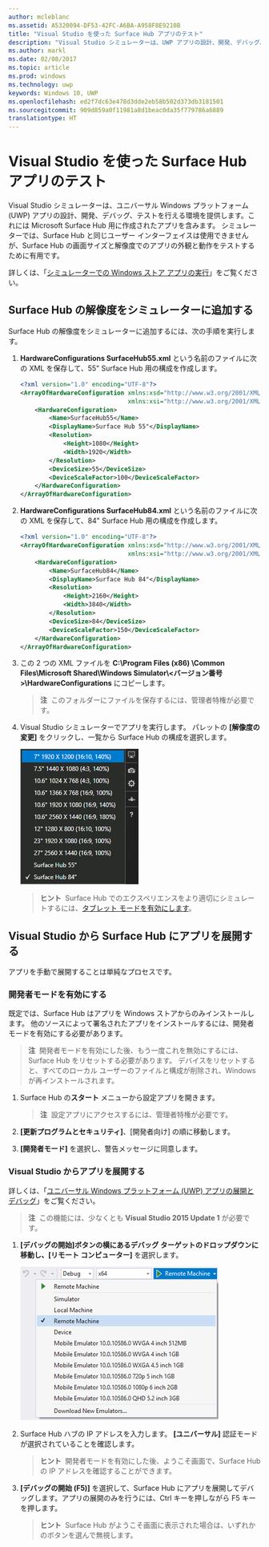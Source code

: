 ```yaml
---
author: mcleblanc
ms.assetid: A5320094-DF53-42FC-A6BA-A958F8E9210B
title: "Visual Studio を使った Surface Hub アプリのテスト"
description: "Visual Studio シミュレーターは、UWP アプリの設計、開発、デバッグ、テストを行える環境を提供します。これには Surface Hub 用に作成されたアプリを含みます。"
ms.author: markl
ms.date: 02/08/2017
ms.topic: article
ms.prod: windows
ms.technology: uwp
keywords: Windows 10, UWP
ms.openlocfilehash: ed2f7dc63e478d3dde2eb58b502d373db3181501
ms.sourcegitcommit: 909d859a0f11981a8d1beac0da35f779786a6889
translationtype: HT
---
```

# <a name="test-surface-hub-apps-using-visual-studio"></a>Visual Studio を使った Surface Hub アプリのテスト
Visual Studio シミュレーターは、ユニバーサル Windows プラットフォーム (UWP) アプリの設計、開発、デバッグ、テストを行える環境を提供します。これには Microsoft Surface Hub 用に作成されたアプリを含みます。 シミュレーターでは、Surface Hub と同じユーザー インターフェイスは使用できませんが、Surface Hub の画面サイズと解像度でのアプリの外観と動作をテストするために有用です。

詳しくは、「[シミュレーターでの Windows ストア アプリの実行](https://msdn.microsoft.com/library/hh441475.aspx)」をご覧ください。

## <a name="add-surface-hub-resolutions-to-the-simulator"></a>Surface Hub の解像度をシミュレーターに追加する
Surface Hub の解像度をシミュレーターに追加するには、次の手順を実行します。

1. **HardwareConfigurations SurfaceHub55.xml** という名前のファイルに次の XML を保存して、55" Surface Hub 用の構成を作成します。  

    ```xml
    <?xml version="1.0" encoding="UTF-8"?>
    <ArrayOfHardwareConfiguration xmlns:xsd="http://www.w3.org/2001/XMLSchema"
                                  xmlns:xsi="http://www.w3.org/2001/XMLSchema-instance">
        <HardwareConfiguration>
            <Name>SurfaceHub55</Name>
            <DisplayName>Surface Hub 55"</DisplayName>
            <Resolution>
                <Height>1080</Height>
                <Width>1920</Width>
            </Resolution>
            <DeviceSize>55</DeviceSize>
            <DeviceScaleFactor>100</DeviceScaleFactor>
        </HardwareConfiguration>
    </ArrayOfHardwareConfiguration>
    ```

2. **HardwareConfigurations SurfaceHub84.xml** という名前のファイルに次の XML を保存して、84" Surface Hub 用の構成を作成します。

    ```xml
    <?xml version="1.0" encoding="UTF-8"?>
    <ArrayOfHardwareConfiguration xmlns:xsd="http://www.w3.org/2001/XMLSchema"
                                  xmlns:xsi="http://www.w3.org/2001/XMLSchema-instance">
        <HardwareConfiguration>
            <Name>SurfaceHub84</Name>
            <DisplayName>Surface Hub 84"</DisplayName>
            <Resolution>
                <Height>2160</Height>
                <Width>3840</Width>
            </Resolution>
            <DeviceSize>84</DeviceSize>
            <DeviceScaleFactor>150</DeviceScaleFactor>
        </HardwareConfiguration>
    </ArrayOfHardwareConfiguration>
    ```

3. この 2 つの XML ファイルを **C:\Program Files (x86) \Common Files\Microsoft Shared\Windows Simulator\\&lt;バージョン番号&gt;\HardwareConfigurations** にコピーします。

   > **注**&nbsp;&nbsp;このフォルダーにファイルを保存するには、管理者特権が必要です。

4. Visual Studio シミュレーターでアプリを実行します。 パレットの **[解像度の変更]** をクリックし、一覧から Surface Hub の構成を選択します。

    ![Visual Studio シミュレーターの解像度](images/vs-simulator-resolutions.png)

   > **ヒント**&nbsp;&nbsp;Surface Hub でのエクスペリエンスをより適切にシミュレートするには、[タブレット モードを有効にします](http://windows.microsoft.com/windows-10/getstarted-like-a-tablet)。

## <a name="deploy-apps-to-a-surface-hub-from-visual-studio"></a>Visual Studio から Surface Hub にアプリを展開する
アプリを手動で展開することは単純なプロセスです。

### <a name="enable-developer-mode"></a>開発者モードを有効にする
既定では、Surface Hub はアプリを Windows ストアからのみインストールします。 他のソースによって署名されたアプリをインストールするには、開発者モードを有効にする必要があります。

> **注**&nbsp;&nbsp;開発者モードを有効にした後、もう一度これを無効にするには、Surface Hub をリセットする必要があります。 デバイスをリセットすると、すべてのローカル ユーザーのファイルと構成が削除され、Windows が再インストールされます。

1. Surface Hub の**スタート** メニューから設定アプリを開きます。

   >  **注**&nbsp;&nbsp;設定アプリにアクセスするには、管理者特権が必要です。

2. **[更新プログラムとセキュリティ]**、[開発者向け] の順に移動します。

3. **[開発者モード]** を選択し、警告メッセージに同意します。

### <a name="deploy-your-app-from-visual-studio"></a>Visual Studio からアプリを展開する
詳しくは、「[ユニバーサル Windows プラットフォーム (UWP) アプリの展開とデバッグ](https://msdn.microsoft.com/windows/uwp/debug-test-perf/deploying-and-debugging-uwp-apps)」をご覧ください。

   > **注**&nbsp;&nbsp;この機能には、少なくとも **Visual Studio 2015 Update 1** が必要です。

1. **[デバッグの開始]**ボタンの横にあるデバッグ ターゲットのドロップダウンに移動し、**[リモート コンピューター]** を選択します。

    <!--lcap: in your screenshot, you have local machine selected-->

   ![Visual Studio のデバッグ ターゲットのドロップダウン](images/vs-debug-target.png)

2. Surface Hub ハブの IP アドレスを入力します。 **[ユニバーサル]** 認証モードが選択されていることを確認します。

   > **ヒント**&nbsp;&nbsp;開発者モードを有効にした後、ようこそ画面で、Surface Hub の IP アドレスを確認することができます。

3. **[デバッグの開始 (F5)]** を選択して、Surface Hub にアプリを展開してデバッグします。アプリの展開のみを行うには、Ctrl キーを押しながら F5 キーを押します。

   > **ヒント**&nbsp;&nbsp;Surface Hub がようこそ画面に表示された場合は、いずれかのボタンを選んで無視します。
